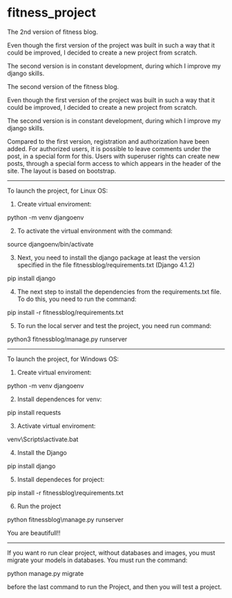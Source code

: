 # fitness_project

The 2nd version of fitness blog. 

Even though the first version of the project was built in such a way that it could be improved, I decided to create a new project from scratch.

The second version is in constant development, during which I improve my django skills.

The second version of the fitness blog.

Even though the first version of the project was built in such a way that it could be improved, I decided to create a new project from scratch.

The second version is in constant development, during which I improve my django skills.

Compared to the first version, registration and authorization have been added. For authorized users, it is possible to leave comments under the post, in a special form for this. Users with superuser rights can create new posts, through a special form access to which appears in the header of the site.
The layout is based on bootstrap.

---

To launch the project, for Linux OS:

1. Create virtual enviroment:

python -m venv djangoenv

2. To activate the virtual environment with the command:

source djangoenv/bin/activate

3. Next, you need to install the django package at least the version specified in the file fitnessblog/requirements.txt (Django 4.1.2)

pip install django   

4. The next step to install the dependencies from the requirements.txt file. To do this, you need to run the command:

pip install -r fitnessblog/requirements.txt

5. To run the local server and test the project, you need run command:

python3 fitnessblog/manage.py runserver

---

To launch the project, for Windows OS:

1. Create virtual enviroment:

python -m venv djangoenv

2. Install dependences  for venv:

pip install requests

3. Activate virtual enviroment:

venv\Scripts\activate.bat

4. Install the Django

pip install django

5. Install dependeces for project:

pip install -r fitnessblog\requirements.txt

6. Run the project 

python fitnessblog\manage.py runserver

You are beautifull!!

---

If you want ro run clear project, without databases and images, you must migrate your models in databases. You must run the command:

python manage.py migrate

before the last command to run the Project, and then you will test a project.




